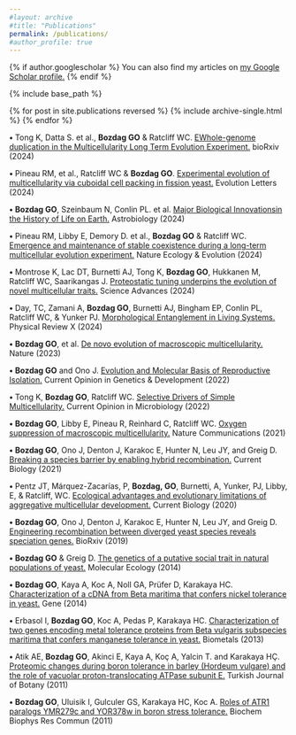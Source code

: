 ```yaml
---
#layout: archive
#title: "Publications"
permalink: /publications/
#author_profile: true
---
```


{% if author.googlescholar %}
  You can also find my articles on <u><a href="{{author.googlescholar}}">my Google Scholar profile</a>.</u>
{% endif %}

{% include base_path %}

{% for post in site.publications reversed %}
  {% include archive-single.html %}
{% endfor %}

**•** Tong K, Datta S. et al., **Bozdag GO** & Ratcliff WC. [EWhole-genome duplication in the Multicellularity Long Term Evolution Experiment.](https://doi.org/10.1101/2024.04.18.588554) bioRxiv (2024)

**•** Pineau RM, et al., Ratcliff WC & **Bozdag GO**. [Experimental evolution of multicellularity via cuboidal cell packing in fission yeast.](https://doi.org/10.1093/evlett/qrae024) Evolution Letters (2024)

**•** **Bozdag GO**, Szeinbaum N, Conlin PL. et al. [Major Biological Innovationsin the History of Life on Earth.](https://doi.org/10.1089/ast.2021.0119) Astrobiology (2024)

**•** Pineau RM, Libby E, Demory D. et al., **Bozdag GO** & Ratcliff WC. [Emergence and maintenance of stable coexistence during a long-term multicellular evolution experiment.](https://doi.org/10.1038/s41559-024-02367-y) Nature Ecology & Evolution (2024)

**•** Montrose K, Lac DT, Burnetti AJ, Tong K, **Bozdag GO**, Hukkanen M, Ratcliff WC, Saarikangas J. [Proteostatic tuning underpins the evolution of novel multicellular traits.](https://doi.org/10.1126/sciadv.adn2706) Science Advances (2024)

**•** Day, TC, Zamani A, **Bozdag GO**, Burnetti AJ, Bingham EP, Conlin PL, Ratcliff WC, & Yunker PJ. [Morphological Entanglement in Living Systems.](https://doi.org/10.1103/PhysRevX.14.011008) Physical Review X (2024)

**•** **Bozdag GO**, et al. [De novo evolution of macroscopic multicellularity.](https://doi.org/10.1038/s41586-023-06052-1) Nature (2023)

**•**	**Bozdag GO** and Ono J. [Evolution and Molecular Basis of Reproductive Isolation.](https://doi.org/10.1016/j.gde.2022.101952) Current Opinion in Genetics & Development (2022)

**•**	Tong K, **Bozdag GO**, Ratcliff WC. [Selective Drivers of Simple Multicellularity.](doi.org/10.1016/j.mib.2022.102141) Current Opinion in Microbiology (2022)

**•**	**Bozdag GO**, Libby E, Pineau R, Reinhard C, Ratcliff WC. [Oxygen suppression of macroscopic multicellularity.](https://doi.org/10.1038/s41467-021-23104-0) Nature Communications (2021)

**•**	**Bozdag GO**, Ono J, Denton J, Karakoc E, Hunter N, Leu JY, and Greig D. [Breaking a species barrier by enabling hybrid recombination.](https://doi.org/10.1016/j.cub.2020.12.038) Current Biology (2021) 

**•**	Pentz JT, Márquez-Zacarías, P, **Bozdag, GO**, Burnetti, A, Yunker, PJ, Libby, E, & Ratcliff, WC. [Ecological advantages and evolutionary limitations of aggregative multicellular development.](https://doi.org/10.1016/j.cub.2020.08.006) Current Biology (2020)

**•**	**Bozdag GO**, Ono J, Denton J, Karakoc E, Hunter N, Leu JY, and Greig D. [Engineering recombination between diverged yeast species reveals speciation genes.](https://doi.org/10.1101/755165) BioRxiv (2019) 

**•**	**Bozdag GO** & Greig D. [The genetics of a putative social trait in natural populations of yeast.](https://doi.org/10.1111/mec.12904) Molecular Ecology (2014)
 
**•**	**Bozdag GO**, Kaya A, Koc A, Noll GA, Prüfer D, Karakaya HC. [Characterization of a cDNA from Beta maritima that confers nickel tolerance in yeast.](https://doi.org/10.1016/j.gene.2014.01.052) Gene (2014)

**•**	Erbasol I, **Bozdag GO**, Koc A, Pedas P, Karakaya HC. [Characterization of two genes encoding metal tolerance proteins from Beta vulgaris subspecies maritima that confers manganese tolerance in yeast.](https://link.springer.com/article/10.1007/s10534-013-9658-7) Biometals (2013) 

**•**	Atik AE, **Bozdag GO**, Akinci E, Kaya A, Koç A, Yalcin T. and Karakaya HÇ. [Proteomic changes during boron tolerance in barley (Hordeum vulgare) and the role of vacuolar proton-translocating ATPase subunit E.](https://doi.org/10.3906/bot-1007-29 ) Turkish Journal of Botany (2011) 

**•**	**Bozdag GO**, Uluisik I, Gulculer GS, Karakaya HC, Koc A. [Roles of ATR1 paralogs YMR279c and YOR378w in boron stress tolerance.](doi.org/10.1016/j.bbrc.2011.05.080) Biochem Biophys Res Commun (2011)